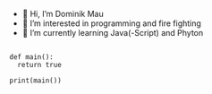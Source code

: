 - 👋 Hi, I’m Dominik Mau
- 👀 I’m interested in programming and fire fighting
- 🌱 I’m currently learning Java(-Script) and Phyton

<!---
DnickMC/DnickMC is a ✨ special ✨ repository because its `README.md` (this file) appears on your GitHub profile.
You can click the Preview link to take a look at your changes.
--->

```Py

def main(): 
  return true
  
print(main())

```


